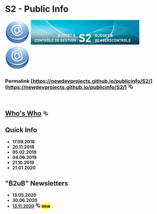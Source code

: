 # S2 - Public Info

![](S2/at.png) ![](S2/header.jpg) ![](S2/at.png)

### Permalink [https://newdevprojects.github.io/publicinfo/S2/](https://newdevprojects.github.io/publicinfo/S2/) ![](S2/B2usualB/click.gif)

&nbsp;

## [Who's Who](S2/whoswho.md) ![](S2/B2usualB/click.gif)

## Quick Info

* **17.09.2018**  
* **20.11.2018**
* **05.02.2019**
* **04.06.2019**
* **21.10.2019**
* **21.01.2020**

## "B2uB" Newsletters

* **13.05.2020**
* **30.06.2020**
* [**13.11.2020**](S2/B2usualB/Back_to_Usual3.md) ![](S2/B2usualB/click.gif) <mark><b>new</b></mark>




